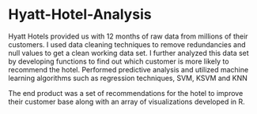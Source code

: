 # Hyatt-Hotel-Analysis
Hyatt Hotels provided us with 12 months of raw data from millions of their customers. 
I used data cleaning techniques to remove redundancies and null values to get a clean working data set.
I further analyzed this data set by developing functions to find out which customer is more likely to recommend the hotel. 
Performed predictive analysis and utilized machine learning algorithms such as regression techniques, SVM, KSVM and KNN 

The end product was a set of recommendations for the hotel to improve their customer base along with an array of visualizations
developed in R.
